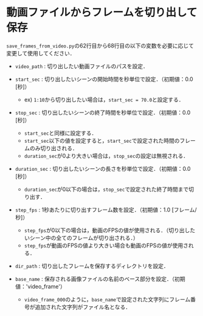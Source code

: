 # 動画ファイルからフレームを切り出して保存 

`save_frames_from_video.py`の62行目から68行目の以下の変数を必要に応じて変更して使用してください．

- `video_path` : 切り出したい動画ファイルのパスを設定．

- `start_sec` : 切り出したいシーンの開始時間を秒単位で設定．（初期値：0.0 [秒]）
  - ex) `1:10`から切り出したい場合は，`start_sec = 70.0`と設定する．

- `stop_sec` : 切り出したいシーンの終了時間を秒単位で設定．（初期値：0.0 [秒]）
  - `start_sec`と同様に設定する．
  - `start_sec`以下の値を設定すると，`start_sec`で設定された時間のフレームのみ切り出される．
  - `duration_sec`が0より大きい場合は，`stop_sec`の設定は無視される．

- `duration_sec` : 切り出したいシーンの長さを秒単位で設定．（初期値：0.0 [秒]）
  - `duration_sec`が0以下の場合は，`stop_sec`で設定された終了時間まで切り出す．

- `step_fps` : 1秒あたりに切り出すフレーム数を設定．（初期値：1.0 [フレーム/秒]）
  - `step_fps`が0以下の場合は，動画のFPSの値が使用される．（切り出したいシーン中の全てのフレームが切り出される．）
  - `step_fps`が動画のFPSの値より大きい場合も動画のFPSの値が使用される．

- `dir_path` : 切り出したフレームを保存するディレクトリを設定．

- `base_name` : 保存される画像ファイルの名前のベース部分を設定．（初期値：'video_frame'）
  - `video_frame_000`のように，`base_name`で設定された文字列にフレーム番号が追加された文字列がファイル名となる．
